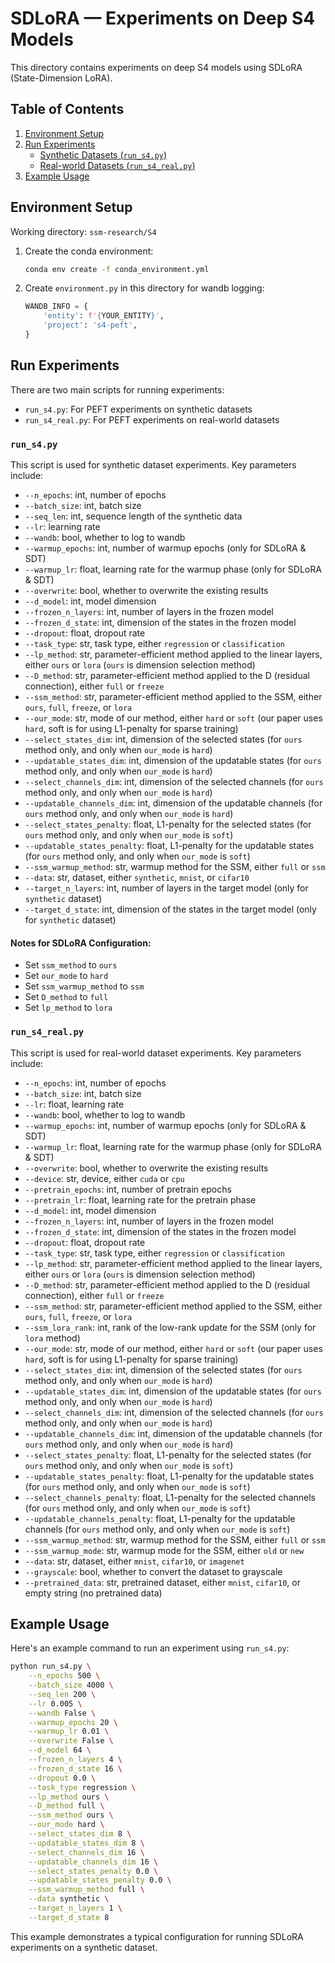 # SDLoRA — Experiments on Deep S4 Models

This directory contains experiments on deep S4 models using SDLoRA (State-Dimension LoRA).

## Table of Contents

1. [Environment Setup](#environment-setup)
2. [Run Experiments](#run-experiments)
   - [Synthetic Datasets (`run_s4.py`)](#run_s4py)
   - [Real-world Datasets (`run_s4_real.py`)](#run_s4_realpy)
3. [Example Usage](#example-usage)

## Environment Setup

Working directory: `ssm-research/S4`

1. Create the conda environment:
   ```bash
   conda env create -f conda_environment.yml
   ```

2. Create `environment.py` in this directory for wandb logging:
   ```python
   WANDB_INFO = {
       'entity': f'{YOUR_ENTITY}',
       'project': 's4-peft',
   }
   ```

## Run Experiments

There are two main scripts for running experiments:

- `run_s4.py`: For PEFT experiments on synthetic datasets
- `run_s4_real.py`: For PEFT experiments on real-world datasets

### `run_s4.py`

This script is used for synthetic dataset experiments. Key parameters include:

* `--n_epochs`: int, number of epochs
* `--batch_size`: int, batch size
* `--seq_len`: int, sequence length of the synthetic data
* `--lr`: learning rate
* `--wandb`: bool, whether to log to wandb
* `--warmup_epochs`: int, number of warmup epochs (only for SDLoRA & SDT)
* `--warmup_lr`: float, learning rate for the warmup phase (only for SDLoRA & SDT)
* `--overwrite`: bool, whether to overwrite the existing results
* `--d_model`: int, model dimension
* `--frozen_n_layers`: int, number of layers in the frozen model
* `--frozen_d_state`: int, dimension of the states in the frozen model
* `--dropout`: float, dropout rate
* `--task_type`: str, task type, either `regression` or `classification`
* `--lp_method`: str, parameter-efficient method applied to the linear layers, either `ours` or `lora` (`ours` is dimension selection method)
* `--D_method`: str, parameter-efficient method applied to the D (residual connection), either `full` or `freeze`
* `--ssm_method`: str, parameter-efficient method applied to the SSM, either `ours`, `full`, `freeze`, or `lora`
* `--our_mode`: str, mode of our method, either `hard` or `soft` (our paper uses `hard`, soft is for using L1-penalty for sparse training)
* `--select_states_dim`: int, dimension of the selected states (for `ours` method only, and only when `our_mode` is `hard`)
* `--updatable_states_dim`: int, dimension of the updatable states (for `ours` method only, and only when `our_mode` is `hard`)
* `--select_channels_dim`: int, dimension of the selected channels (for `ours` method only, and only when `our_mode` is `hard`)
* `--updatable_channels_dim`: int, dimension of the updatable channels (for `ours` method only, and only when `our_mode` is `hard`)
* `--select_states_penalty`: float, L1-penalty for the selected states (for `ours` method only, and only when `our_mode` is `soft`)
* `--updatable_states_penalty`: float, L1-penalty for the updatable states (for `ours` method only, and only when `our_mode` is `soft`)
* `--ssm_warmup_method`: str, warmup method for the SSM, either `full` or `ssm`
* `--data`: str, dataset, either `synthetic`, `mnist`, or `cifar10`
* `--target_n_layers`: int, number of layers in the target model (only for `synthetic` dataset)
* `--target_d_state`: int, dimension of the states in the target model (only for `synthetic` dataset)

#### Notes for SDLoRA Configuration:
- Set `ssm_method` to `ours`
- Set `our_mode` to `hard`
- Set `ssm_warmup_method` to `ssm`
- Set `D_method` to `full`
- Set `lp_method` to `lora`

### `run_s4_real.py`

This script is used for real-world dataset experiments. Key parameters include:

* `--n_epochs`: int, number of epochs
* `--batch_size`: int, batch size
* `--lr`: float, learning rate
* `--wandb`: bool, whether to log to wandb
* `--warmup_epochs`: int, number of warmup epochs (only for SDLoRA & SDT)
* `--warmup_lr`: float, learning rate for the warmup phase (only for SDLoRA & SDT)
* `--overwrite`: bool, whether to overwrite the existing results
* `--device`: str, device, either `cuda` or `cpu`
* `--pretrain_epochs`: int, number of pretrain epochs
* `--pretrain_lr`: float, learning rate for the pretrain phase
* `--d_model`: int, model dimension
* `--frozen_n_layers`: int, number of layers in the frozen model
* `--frozen_d_state`: int, dimension of the states in the frozen model
* `--dropout`: float, dropout rate
* `--task_type`: str, task type, either `regression` or `classification`
* `--lp_method`: str, parameter-efficient method applied to the linear layers, either `ours` or `lora` (`ours` is dimension selection method)
* `--D_method`: str, parameter-efficient method applied to the D (residual connection), either `full` or `freeze`
* `--ssm_method`: str, parameter-efficient method applied to the SSM, either `ours`, `full`, `freeze`, or `lora`
* `--ssm_lora_rank`: int, rank of the low-rank update for the SSM (only for `lora` method)
* `--our_mode`: str, mode of our method, either `hard` or `soft` (our paper uses `hard`, soft is for using L1-penalty for sparse training)
* `--select_states_dim`: int, dimension of the selected states (for `ours` method only, and only when `our_mode` is `hard`)
* `--updatable_states_dim`: int, dimension of the updatable states (for `ours` method only, and only when `our_mode` is `hard`)
* `--select_channels_dim`: int, dimension of the selected channels (for `ours` method only, and only when `our_mode` is `hard`)
* `--updatable_channels_dim`: int, dimension of the updatable channels (for `ours` method only, and only when `our_mode` is `hard`)
* `--select_states_penalty`: float, L1-penalty for the selected states (for `ours` method only, and only when `our_mode` is `soft`)
* `--updatable_states_penalty`: float, L1-penalty for the updatable states (for `ours` method only, and only when `our_mode` is `soft`)
* `--select_channels_penalty`: float, L1-penalty for the selected channels (for `ours` method only, and only when `our_mode` is `soft`)
* `--updatable_channels_penalty`: float, L1-penalty for the updatable channels (for `ours` method only, and only when `our_mode` is `soft`)
* `--ssm_warmup_method`: str, warmup method for the SSM, either `full` or `ssm`
* `--ssm_warmup_mode`: str, warmup mode for the SSM, either `old` or `new`  
* `--data`: str, dataset, either `mnist`, `cifar10`, or `imagenet`
* `--grayscale`: bool, whether to convert the dataset to grayscale
* `--pretrained_data`: str, pretrained dataset, either `mnist`, `cifar10`, or empty string (no pretrained data)


## Example Usage

Here's an example command to run an experiment using `run_s4.py`:

```bash
python run_s4.py \
    --n_epochs 500 \
    --batch_size 4000 \
    --seq_len 200 \
    --lr 0.005 \
    --wandb False \
    --warmup_epochs 20 \
    --warmup_lr 0.01 \
    --overwrite False \
    --d_model 64 \
    --frozen_n_layers 4 \
    --frozen_d_state 16 \
    --dropout 0.0 \
    --task_type regression \
    --lp_method ours \
    --D_method full \
    --ssm_method ours \
    --our_mode hard \
    --select_states_dim 8 \
    --updatable_states_dim 8 \
    --select_channels_dim 16 \
    --updatable_channels_dim 16 \
    --select_states_penalty 0.0 \
    --updatable_states_penalty 0.0 \
    --ssm_warmup_method full \
    --data synthetic \
    --target_n_layers 1 \
    --target_d_state 8 
```

This example demonstrates a typical configuration for running SDLoRA experiments on a synthetic dataset.